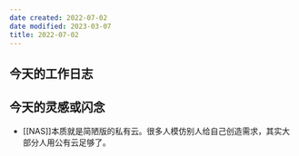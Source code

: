 ```yaml
---
date created: 2022-07-02
date modified: 2023-03-07
title: 2022-07-02
---
```


## 今天的工作日志

## 今天的灵感或闪念

- [[NAS]]本质就是简陋版的私有云。很多人模仿别人给自己创造需求，其实大部分人用公有云足够了。
